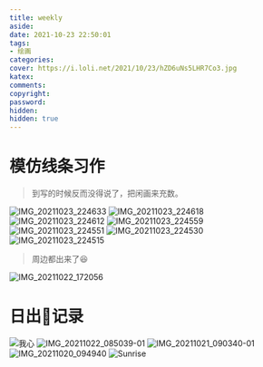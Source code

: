 ```yaml
---
title: weekly
aside: 
date: 2021-10-23 22:50:01
tags:
- 绘画
categories:
cover: https://i.loli.net/2021/10/23/hZD6uNs5LHR7Co3.jpg
katex:
comments:
copyright:
password:
hidden:
hidden: true
---
```

# 模仿线条习作

> 到写的时候反而没得说了，把闲画来充数。

![IMG_20211023_224633](https://i.loli.net/2021/10/23/lYxZCvy5QjpG1nO.jpg)
![IMG_20211023_224618](https://i.loli.net/2021/10/23/3xeC5wTQc9A6K14.jpg)
![IMG_20211023_224612](https://i.loli.net/2021/10/23/pqn1c76QRAfBzi9.jpg)
![IMG_20211023_224559](https://i.loli.net/2021/10/23/k5Kumrx7SMnbfOs.jpg)
![IMG_20211023_224551](https://i.loli.net/2021/10/23/Hk8TPECWgVaNviQ.jpg)
![IMG_20211023_224530](https://i.loli.net/2021/10/23/icqJ5f2TRFh1HNv.jpg)
![IMG_20211023_224515](https://i.loli.net/2021/10/23/TIGNJoZXVLtzqlj.jpg)



> 周边都出来了😆

![IMG_20211022_172056](https://i.loli.net/2021/10/23/2oWa4X3QhFGiYVu.jpg)

# 日出🌅记录



![我心](https://i.loli.net/2021/10/23/69heB1JEtNUIaWu.jpg)
![IMG_20211022_085039-01](https://i.loli.net/2021/10/22/9mcv2yH6QLR1rfM.jpg)
![IMG_20211021_090340-01](https://i.loli.net/2021/10/21/apC5IZv1GXlgyn9.jpg)
![IMG_20211020_094940](https://i.loli.net/2021/10/20/TPvC3guAOyZRSEd.jpg)
![Sunrise](https://i.loli.net/2021/10/19/4FZIbxaV2AWhgmo.jpg)

